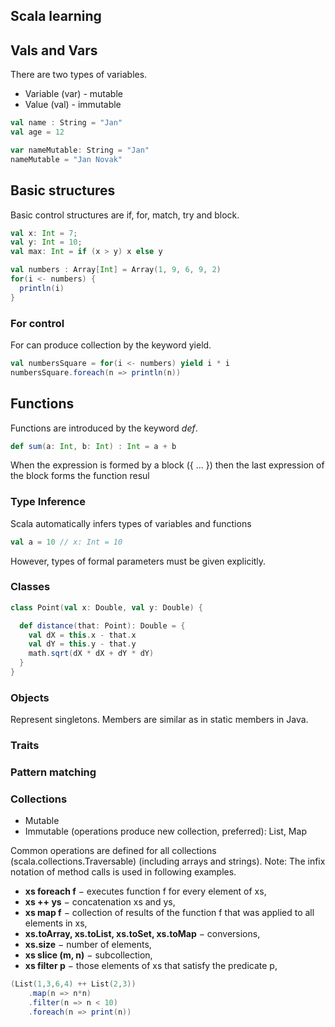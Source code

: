 Scala learning
---

## Vals and Vars

There are two types of variables.
* Variable (var) - mutable
* Value (val) - immutable

```scala
val name : String = "Jan"
val age = 12

var nameMutable: String = "Jan"
nameMutable = "Jan Novak"
```

## Basic structures

Basic control structures are if, for, match, try and block.

```scala
val x: Int = 7;
val y: Int = 10;
val max: Int = if (x > y) x else y

val numbers : Array[Int] = Array(1, 9, 6, 9, 2)
for(i <- numbers) {
  println(i)
}
```

### For control

For can produce collection by the keyword yield.
```scala
val numbersSquare = for(i <- numbers) yield i * i
numbersSquare.foreach(n => println(n))
```

## Functions
Functions are introduced by the keyword _def_.
```scala
def sum(a: Int, b: Int) : Int = a + b
```

When the expression is formed by a block ({ … }) then the last expression of the block forms the function resul


### Type Inference
Scala automatically infers types of variables and functions
```scala
val a = 10 // x: Int = 10
```

However, types of formal parameters must be given explicitly.

### Classes

```scala
class Point(val x: Double, val y: Double) {

  def distance(that: Point): Double = {
    val dX = this.x - that.x
    val dY = this.y - that.y
    math.sqrt(dX * dX + dY * dY)
  }
}
```
### Objects
Represent singletons. Members are similar as in static members in Java.


### Traits

### Pattern matching

### Collections
- Mutable
- Immutable (operations produce new collection, preferred): List, Map

Common operations are defined for all collections (scala.collections.Traversable) (including arrays and strings).
Note: The infix notation of method calls is used in following examples.
- **xs foreach f** − executes function f for every element of xs,
- **xs ++ ys** − concatenation xs and ys,
- **xs map f** − collection of results of the function f that was applied to all elements in xs,
- **xs.toArray, xs.toList, xs.toSet, xs.toMap** − conversions,
- **xs.size** − number of elements,
- **xs slice (m, n)** − subcollection,
- **xs filter p** − those elements of xs that satisfy the predicate p,

``` scala
(List(1,3,6,4) ++ List(2,3))
    .map(n => n*n)
    .filter(n => n < 10)
    .foreach(n => print(n))
```
